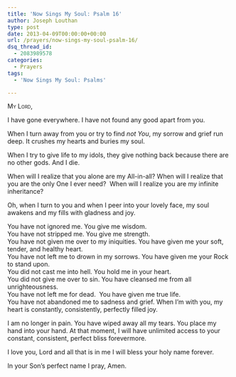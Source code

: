 ```yaml
---
title: 'Now Sings My Soul: Psalm 16'
author: Joseph Louthan
type: post
date: 2013-04-09T00:00:00+00:00
url: /prayers/now-sings-my-soul-psalm-16/
dsq_thread_id:
  - 2083989578
categories:
  - Prayers
tags:
  - 'Now Sings My Soul: Psalms'

---
```

<div style="font-variant: small-caps;">
  My Lord,
</div>

I have gone everywhere. I have not found any good apart from you.

When I turn away from you or try to find _not You_, my sorrow and grief run deep. It crushes my hearts and buries my soul.

When I try to give life to my idols, they give nothing back because there are no other gods. And I die.

When will I realize that you alone are my All-in-all? When will I realize that you are the only One I ever need?  When will I realize you are my infinite inheritance?

Oh, when I turn to you and when I peer into your lovely face, my soul awakens and my fills with gladness and joy.

You have not ignored me. You give me wisdom.  
You have not stripped me. You give me strength.  
You have not given me over to my iniquities. You have given me your soft, tender, and healthy heart.  
You have not left me to drown in my sorrows. You have given me your Rock to stand upon.  
You did not cast me into hell. You hold me in your heart.  
You did not give me over to sin. You have cleansed me from all unrighteousness.  
You have not left me for dead.  You have given me true life.  
You have not abandoned me to sadness and grief. When I’m with you, my heart is constantly, consistently, perfectly filled joy.  

I am no longer in pain. You have wiped away all my tears. You place my hand into your hand. At that moment, I will have unlimited access to your constant, consistent, perfect bliss forevermore.

I love you, Lord and all that is in me I will bless your holy name forever.

In your Son’s perfect name I pray,
Amen.